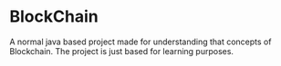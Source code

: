 # BlockChain
A normal java based project made for understanding that concepts of Blockchain.
The project is just based for learning purposes.
